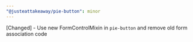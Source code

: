 ```yaml
---
"@justeattakeaway/pie-button": minor
---
```


[Changed] - Use new FormControlMixin in `pie-button` and remove old form association code
